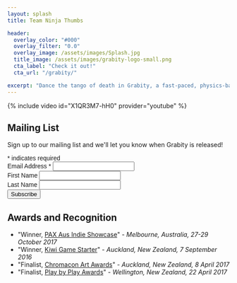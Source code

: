 ```yaml
---
layout: splash
title: Team Ninja Thumbs

header:
  overlay_color: "#000"
  overlay_filter: "0.0"
  overlay_image: /assets/images/Splash.jpg
  title_image: /assets/images/grabity-logo-small.png
  cta_label: "Check it out!"
  cta_url: "/grabity/"

excerpt: "Dance the tango of death in Grabity, a fast-paced, physics-based arena brawler."
---
```


{% include video id="X1QR3M7-hH0" provider="youtube" %}

## Mailing List

Sign up to our mailing list and we'll let you know when Grabity is released!

<!-- Begin MailChimp Signup Form -->
<link href="//cdn-images.mailchimp.com/embedcode/classic-10_7.css" rel="stylesheet" type="text/css">
<style type="text/css">
	#mc_embed_signup{clear:left; font:14px Helvetica,Arial,sans-serif; }
	/* Add your own MailChimp form style overrides in your site stylesheet or in this style block.
	   We recommend moving this block and the preceding CSS link to the HEAD of your HTML file. */
</style>
<div id="mc_embed_signup">
<form action="//teamninjathumbs.us15.list-manage.com/subscribe/post?u=6217632c8c99eae0374b1ac53&amp;id=ec50340cef" method="post" id="mc-embedded-subscribe-form" name="mc-embedded-subscribe-form" class="validate" target="_blank" novalidate>
    <div id="mc_embed_signup_scroll">
	
<div class="indicates-required"><span class="asterisk">*</span> indicates required</div>
<div class="mc-field-group">
	<label for="mce-EMAIL">Email Address  <span class="asterisk">*</span>
</label>
	<input type="email" value="" name="EMAIL" class="required email" id="mce-EMAIL">
</div>
<div class="mc-field-group">
	<label for="mce-FNAME">First Name </label>
	<input type="text" value="" name="FNAME" class="" id="mce-FNAME">
</div>
<div class="mc-field-group">
	<label for="mce-LNAME">Last Name </label>
	<input type="text" value="" name="LNAME" class="" id="mce-LNAME">
</div>
	<div id="mce-responses" class="clear">
		<div class="response" id="mce-error-response" style="display:none"></div>
		<div class="response" id="mce-success-response" style="display:none"></div>
	</div>    <!-- real people should not fill this in and expect good things - do not remove this or risk form bot signups-->
    <div style="position: absolute; left: -5000px;" aria-hidden="true"><input type="text" name="b_6217632c8c99eae0374b1ac53_ec50340cef" tabindex="-1" value=""></div>
    <div class="clear"><input type="submit" value="Subscribe" name="subscribe" id="mc-embedded-subscribe" class="button"></div>
    </div>
</form>
</div>
<!--End mc_embed_signup-->

## Awards and Recognition

- "Winner, [PAX Aus Indie Showcase](http://aus.paxsite.com/indie/2017/08#grabity)" - *Melbourne, Australia, 27-29 October 2017*
- "Winner, [Kiwi Game Starter](http://nzgda.com/news/kiwi-game-starter-2016/)" - *Auckland, New Zealand, 7 September 2016*
- "Finalist, [Chromacon Art Awards](http://www.chromacon.co.nz/art-awards/)" - *Auckland, New Zealand, 8 April 2017*
- "Finalist, [Play by Play Awards](http://www.playbyplay.co.nz/awards/)" - *Wellington, New Zealand, 22 April 2017*
